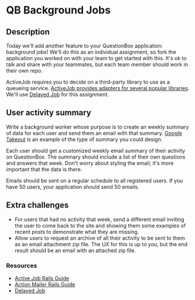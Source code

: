 # QB Background Jobs

## Description

Today we'll add another feature to your QuestionBox application: background jobs! We'll do this as an individual assignment, so fork the application you worked on with your team to get started with this. It's ok to talk and share with your teammates, but each team member should work in their own repo.

ActiveJob requires you to decide on a third-party library to use as a queueing service. [ActiveJob provides adapters for several popular libraries](http://api.rubyonrails.org/v5.1.4/classes/ActiveJob/QueueAdapters.html). We'll use [Delayed Job](https://github.com/collectiveidea/delayed_job/) for this assignment.

## User activity summary

Write a background worker whose purpose is to create an weekly summary of data for each user and send them an email with that summary. [Google Takeout](https://takeout.google.com/) is an example of the type of summary you could design.

Each user should get a customized weekly email summary of their activity on QuestionBox. The summary should include a list of their own questions and answers that week. Don't worry about styling the email; it's more important that the data is there.

Emails should be sent on a regular schedule to all registered users. If you have 50 users, your application should send 50 emails.

## Extra challenges

- For users that had no activity that week, send a different email inviting the user to come back to the site and showing them some examples of recent posts to demonstrate what they are missing.
- Allow users to request an archive of all their activity to be sent to them as an email attachment zip file. The UX for this is up to you, but the end result should be an email with an attached zip file.

### Resources
- [Active Job Rails Guide](http://edgeguides.rubyonrails.org/active_job_basics.html)
- [Action Mailer Rails Guide](http://guides.rubyonrails.org/action_mailer_basics.html)
- [Delayed Job](https://github.com/collectiveidea/delayed_job/)